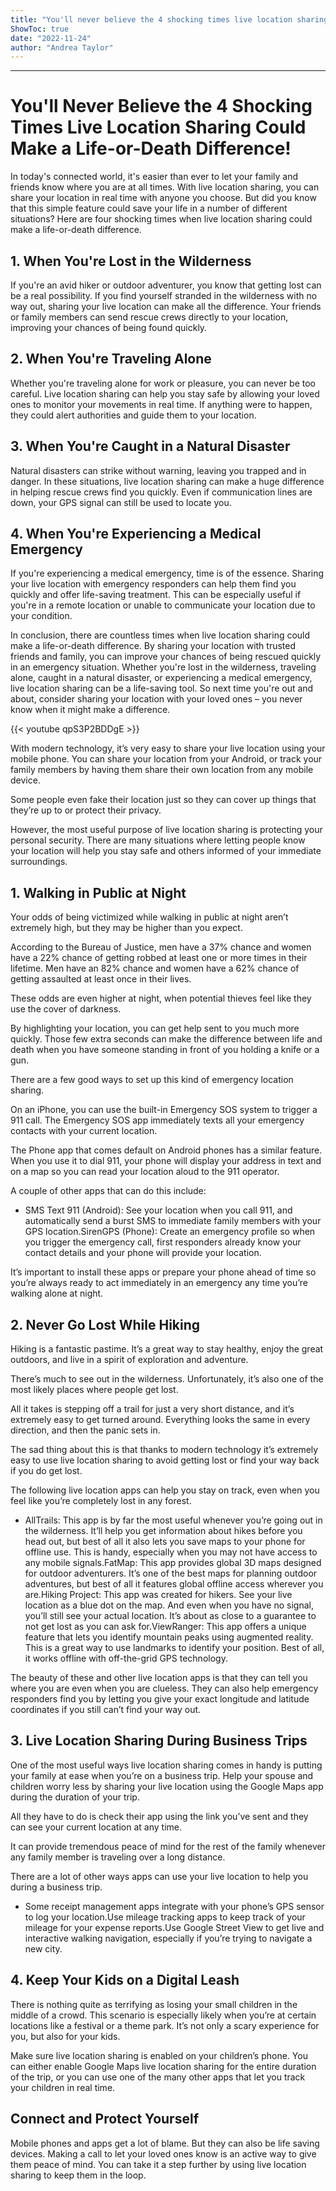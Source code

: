 ```yaml
---
title: "You'll never believe the 4 shocking times live location sharing could make a life-or-death difference!"
ShowToc: true 
date: "2022-11-24"
author: "Andrea Taylor"
---
```

*****
# You'll Never Believe the 4 Shocking Times Live Location Sharing Could Make a Life-or-Death Difference!

In today's connected world, it's easier than ever to let your family and friends know where you are at all times. With live location sharing, you can share your location in real time with anyone you choose. But did you know that this simple feature could save your life in a number of different situations? Here are four shocking times when live location sharing could make a life-or-death difference.

## 1. When You're Lost in the Wilderness

If you're an avid hiker or outdoor adventurer, you know that getting lost can be a real possibility. If you find yourself stranded in the wilderness with no way out, sharing your live location can make all the difference. Your friends or family members can send rescue crews directly to your location, improving your chances of being found quickly.

## 2. When You're Traveling Alone

Whether you're traveling alone for work or pleasure, you can never be too careful. Live location sharing can help you stay safe by allowing your loved ones to monitor your movements in real time. If anything were to happen, they could alert authorities and guide them to your location.

## 3. When You're Caught in a Natural Disaster

Natural disasters can strike without warning, leaving you trapped and in danger. In these situations, live location sharing can make a huge difference in helping rescue crews find you quickly. Even if communication lines are down, your GPS signal can still be used to locate you.

## 4. When You're Experiencing a Medical Emergency

If you're experiencing a medical emergency, time is of the essence. Sharing your live location with emergency responders can help them find you quickly and offer life-saving treatment. This can be especially useful if you're in a remote location or unable to communicate your location due to your condition.

In conclusion, there are countless times when live location sharing could make a life-or-death difference. By sharing your location with trusted friends and family, you can improve your chances of being rescued quickly in an emergency situation. Whether you're lost in the wilderness, traveling alone, caught in a natural disaster, or experiencing a medical emergency, live location sharing can be a life-saving tool. So next time you're out and about, consider sharing your location with your loved ones – you never know when it might make a difference.

{{< youtube qpS3P2BDDgE >}} 



With modern technology, it’s very easy to share your live location using your mobile phone. You can share your location from your Android, or track your family members by having them share their own location from any mobile device. 
 
Some people even fake their location just so they can cover up things that they’re up to or protect their privacy.
 
However, the most useful purpose of live location sharing is protecting your personal security. There are many situations where letting people know your location will help you stay safe and others informed of your immediate surroundings.
 

 
## 1. Walking in Public at Night
 
Your odds of being victimized while walking in public at night aren’t extremely high, but they may be higher than you expect.
 
According to the Bureau of Justice, men have a 37% chance and women have a 22% chance of getting robbed at least one or more times in their lifetime. Men have an 82% chance and women have a 62% chance of getting assaulted at least once in their lives.
 
These odds are even higher at night, when potential thieves feel like they use the cover of darkness.
 
By highlighting your location, you can get help sent to you much more quickly. Those few extra seconds can make the difference between life and death when you have someone standing in front of you holding a knife or a gun.
 
There are a few good ways to set up this kind of emergency location sharing.
 
On an iPhone, you can use the built-in Emergency SOS system to trigger a 911 call. The Emergency SOS app immediately texts all your emergency contacts with your current location. 
 
The Phone app that comes default on Android phones has a similar feature. When you use it to dial 911, your phone will display your address in text and on a map so you can read your location aloud to the 911 operator.
 
A couple of other apps that can do this include:
 
- SMS Text 911 (Android): See your location when you call 911, and automatically send a burst SMS to immediate family members with your GPS location.SirenGPS (Phone): Create an emergency profile so when you trigger the emergency call, first responders already know your contact details and your phone will provide your location.

 
It’s important to install these apps or prepare your phone ahead of time so you’re always ready to act immediately in an emergency any time you’re walking alone at night.
 
## 2. Never Go Lost While Hiking
 
Hiking is a fantastic pastime. It’s a great way to stay healthy, enjoy the great outdoors, and live in a spirit of exploration and adventure.
 
There’s much to see out in the wilderness. Unfortunately, it’s also one of the most likely places where people get lost.
 
All it takes is stepping off a trail for just a very short distance, and it’s extremely easy to get turned around. Everything looks the same in every direction, and then the panic sets in.
 
The sad thing about this is that thanks to modern technology it’s extremely easy to use live location sharing to avoid getting lost or find your way back if you do get lost.
 
The following live location apps can help you stay on track, even when you feel like you’re completely lost in any forest.
 
- AllTrails: This app is by far the most useful whenever you’re going out in the wilderness. It’ll help you get information about hikes before you head out, but best of all it also lets you save maps to your phone for offline use. This is handy, especially when you may not have access to any mobile signals.FatMap: This app provides global 3D maps designed for outdoor adventurers. It’s one of the best maps for planning outdoor adventures, but best of all it features global offline access wherever you are.Hiking Project: This app was created for hikers. See your live location as a blue dot on the map. And even when you have no signal, you’ll still see your actual location. It’s about as close to a guarantee to not get lost as you can ask for.ViewRanger: This app offers a unique feature that lets you identify mountain peaks using augmented reality. This is a great way to use landmarks to identify your position. Best of all, it works offline with off-the-grid GPS technology.

 
The beauty of these and other live location apps is that they can tell you where you are even when you are clueless. They can also help emergency responders find you by letting you give your exact longitude and latitude coordinates if you still can’t find your way out.
 
## 3. Live Location Sharing During Business Trips
 
One of the most useful ways live location sharing comes in handy is putting your family at ease when you’re on a business trip. Help your spouse and children worry less by sharing your live location using the Google Maps app during the duration of your trip.
 
All they have to do is check their app using the link you’ve sent and they can see your current location at any time.
 
It can provide tremendous peace of mind for the rest of the family whenever any family member is traveling over a long distance. 
 
There are a lot of other ways apps can use your live location to help you during a business trip.
 
- Some receipt management apps integrate with your phone’s GPS sensor to log your location.Use mileage tracking apps to keep track of your mileage for your expense reports.Use Google Street View to get live and interactive walking navigation, especially if you’re trying to navigate a new city.

 
## 4. Keep Your Kids on a Digital Leash
 
There is nothing quite as terrifying as losing your small children in the middle of a crowd. This scenario is especially likely when you’re at certain locations like a festival or a theme park. It’s not only a scary experience for you, but also for your kids.
 
Make sure live location sharing is enabled on your children’s phone. You can either enable Google Maps live location sharing for the entire duration of the trip, or you can use one of the many other apps that let you track your children in real time. 
 
## Connect and Protect Yourself
 
Mobile phones and apps get a lot of blame. But they can also be life saving devices. Making a call to let your loved ones know is an active way to give them peace of mind. You can take it a step further by using live location sharing to keep them in the loop. 



